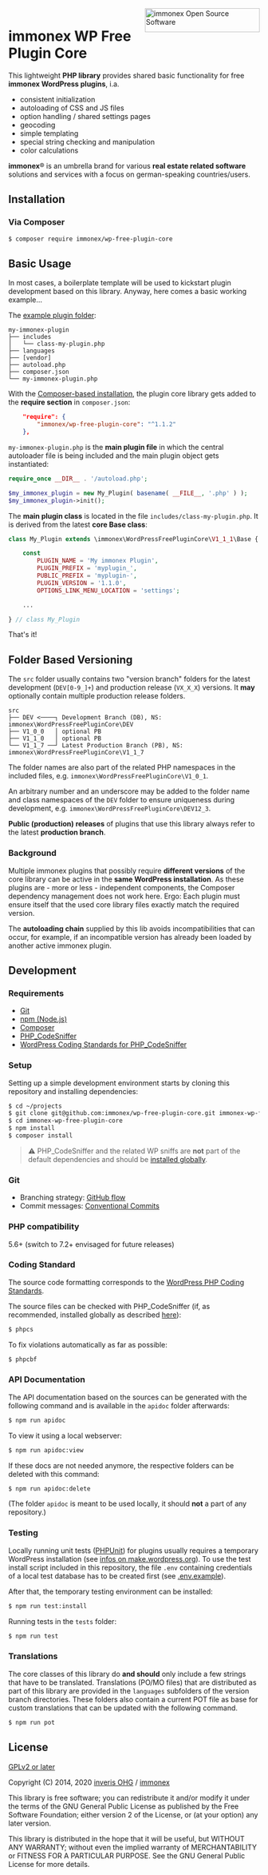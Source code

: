 <img src="assets/immonex-os-logo-small.png" width="230" height="48" align="right" alt="immonex Open Source Software" >

# immonex WP Free Plugin Core

This lightweight **PHP library** provides shared basic functionality for free **immonex WordPress plugins**, i.a.

- consistent initialization
- autoloading of CSS and JS files
- option handling / shared settings pages
- geocoding
- simple templating
- special string checking and manipulation
- color calculations

**immonex**® is an umbrella brand for various **real estate related software** solutions and services with a focus on german-speaking countries/users.

## Installation

### Via Composer

```bash
$ composer require immonex/wp-free-plugin-core
```

## Basic Usage

In most cases, a boilerplate template will be used to kickstart plugin development based on this library. Anyway, here comes a basic working example...

The [example plugin folder](examples/my-immonex-plugin):
```
my-immonex-plugin
├── includes
│   └── class-my-plugin.php
├── languages
├── [vendor]
├── autoload.php
├── composer.json
└── my-immonex-plugin.php
```

With the [Composer-based installation](#via-composer), the plugin core library gets added to the **require section** in `composer.json`:

```json
    "require": {
        "immonex/wp-free-plugin-core": "^1.1.2"
    },
```

`my-immonex-plugin.php` is the **main plugin file** in which the central autoloader file is being included and the main plugin object gets instantiated:

```php
require_once __DIR__ . '/autoload.php';

$my_immonex_plugin = new My_Plugin( basename( __FILE__, '.php' ) );
$my_immonex_plugin->init();
```

The **main plugin class** is located in the file `includes/class-my-plugin.php`. It is derived from the latest **core Base class**:

```php
class My_Plugin extends \immonex\WordPressFreePluginCore\V1_1_1\Base {

	const
		PLUGIN_NAME = 'My immonex Plugin',
		PLUGIN_PREFIX = 'myplugin_',
		PUBLIC_PREFIX = 'myplugin-',
		PLUGIN_VERSION = '1.1.0',
		OPTIONS_LINK_MENU_LOCATION = 'settings';

	...

} // class My_Plugin
```

That's it!

## Folder Based Versioning

The `src` folder usually contains two "version branch" folders for the latest development (`DEV[0-9_]+`) and production release (`VX_X_X`) versions. It **may** optionally contain multiple production release folders.

```
src
├── DEV <────┐ Development Branch (DB), NS: immonex\WordPressFreePluginCore\DEV
├── V1_0_0   │ optional PB
├── V1_1_0   │ optional PB
└── V1_1_7 ──┘ Latest Production Branch (PB), NS: immonex\WordPressFreePluginCore\V1_1_7
```

The folder names are also part of the related PHP namespaces in the included files, e.g. `immonex\WordPressFreePluginCore\V1_0_1`.

An arbitrary number and an underscore may be added to the folder name and class namespaces of the `DEV` folder to ensure uniqueness during development, e.g. `immonex\WordPressFreePluginCore\DEV12_3`.

**Public (production) releases** of plugins that use this library always refer to the latest **production branch**.

### Background

Multiple immonex plugins that possibly require **different versions** of the core library can be active in the **same WordPress installation**. As these plugins are - more or less - independent components, the Composer dependency management does not work here. Ergo: Each plugin must ensure itself that the used core library files exactly match the required version.

The **autoloading chain** supplied by this lib avoids incompatibilities that can occur, for example, if an incompatible version has already been loaded by another active immonex plugin.

## Development

### Requirements

- [Git](https://git-scm.com/book/en/v2/Getting-Started-Installing-Git)
- [npm (Node.js)](https://www.npmjs.com/get-npm)
- [Composer](https://getcomposer.org/)
- [PHP_CodeSniffer](https://github.com/squizlabs/PHP_CodeSniffer)
- [WordPress Coding Standards for PHP_CodeSniffer](https://github.com/WordPress/WordPress-Coding-Standards)

### Setup

Setting up a simple development environment starts by cloning this repository and installing dependencies:

```bash
$ cd ~/projects
$ git clone git@github.com:immonex/wp-free-plugin-core.git immonex-wp-free-plugin-core
$ cd immonex-wp-free-plugin-core
$ npm install
$ composer install
```

> :warning: PHP_CodeSniffer and the related WP sniffs are **not** part of the default dependencies and should be [installed globally](https://github.com/WordPress/WordPress-Coding-Standards#composer).

### Git

- Branching strategy: [GitHub flow](https://guides.github.com/introduction/flow/)
- Commit messages: [Conventional Commits](https://www.conventionalcommits.org/)

### PHP compatibility

5.6+ (switch to 7.2+ envisaged for future releases)

### Coding Standard

The source code formatting corresponds to the [WordPress PHP Coding Standards](https://make.wordpress.org/core/handbook/best-practices/coding-standards/php/).

The source files can be checked with PHP_CodeSniffer (if, as recommended, installed globally as described [here](https://github.com/WordPress/WordPress-Coding-Standards#composer)):

```bash
$ phpcs
```

To fix violations automatically as far as possible:

```bash
$ phpcbf
```

### API Documentation

The API documentation based on the sources can be generated with the following command and is available in the `apidoc` folder afterwards:

```bash
$ npm run apidoc
```

To view it using a local webserver:

```bash
$ npm run apidoc:view
```

If these docs are not needed anymore, the respective folders can be deleted with this command:

```bash
$ npm run apidoc:delete
```

(The folder `apidoc` is meant to be used locally, it should **not** a part of any repository.)

### Testing

Locally running unit tests ([PHPUnit](https://phpunit.de/)) for plugins usually requires a temporary WordPress installation (see [infos on make.wordpress.org](https://make.wordpress.org/cli/handbook/plugin-unit-tests/#running-tests-locally)). To use the test install script included in this repository, the file `.env` containing credentials of a local test database has to be created first (see [.env.example](.env.example)).

After that, the temporary testing environment can be installed:

```bash
$ npm run test:install
```

Running tests in the `tests` folder:

```bash
$ npm run test
```

### Translations

The core classes of this library do **and should** only include a few strings that have to be translated. Translations (PO/MO files) that are distributed as part of this library are provided in the `languages` subfolders of the version branch directories. These folders also contain a current POT file as base for custom translations that can be updated with the following command.

```bash
$ npm run pot
```

## License

[GPLv2 or later](LICENSE)

Copyright (C) 2014, 2020 [inveris OHG](https://inveris.de/) / [immonex](https://immonex.dev/)

This library is free software; you can redistribute it and/or modify it under the terms of the GNU General Public License as published by the Free Software Foundation; either version 2 of the License, or (at your option) any later version.

This library is distributed in the hope that it will be useful, but WITHOUT ANY WARRANTY; without even the implied warranty of MERCHANTABILITY or FITNESS FOR A PARTICULAR PURPOSE. See the GNU General Public License for more details.
